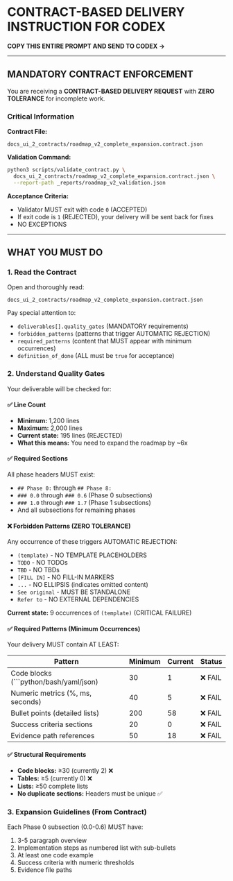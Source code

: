 # CONTRACT-BASED DELIVERY INSTRUCTION FOR CODEX

**COPY THIS ENTIRE PROMPT AND SEND TO CODEX →**

---

## MANDATORY CONTRACT ENFORCEMENT

You are receiving a **CONTRACT-BASED DELIVERY REQUEST** with **ZERO TOLERANCE** for incomplete work.

### Critical Information

**Contract File:**
```
docs_ui_2_contracts/roadmap_v2_complete_expansion.contract.json
```

**Validation Command:**
```bash
python3 scripts/validate_contract.py \
  docs_ui_2_contracts/roadmap_v2_complete_expansion.contract.json \
  --report-path _reports/roadmap_v2_validation.json
```

**Acceptance Criteria:**
- Validator MUST exit with code `0` (ACCEPTED)
- If exit code is `1` (REJECTED), your delivery will be sent back for fixes
- NO EXCEPTIONS

---

## WHAT YOU MUST DO

### 1. Read the Contract

Open and thoroughly read:
```
docs_ui_2_contracts/roadmap_v2_complete_expansion.contract.json
```

Pay special attention to:
- `deliverables[].quality_gates` (MANDATORY requirements)
- `forbidden_patterns` (patterns that trigger AUTOMATIC REJECTION)
- `required_patterns` (content that MUST appear with minimum occurrences)
- `definition_of_done` (ALL must be `true` for acceptance)

### 2. Understand Quality Gates

Your deliverable will be checked for:

#### ✅ Line Count
- **Minimum:** 1,200 lines
- **Maximum:** 2,000 lines
- **Current state:** 195 lines (REJECTED)
- **What this means:** You need to expand the roadmap by ~6x

#### ✅ Required Sections
All phase headers MUST exist:
- `## Phase 0:` through `## Phase 8:`
- `### 0.0` through `### 0.6` (Phase 0 subsections)
- `### 1.0` through `### 1.7` (Phase 1 subsections)
- And all subsections for remaining phases

#### ❌ Forbidden Patterns (ZERO TOLERANCE)
Any occurrence of these triggers AUTOMATIC REJECTION:
- `(template)` - NO TEMPLATE PLACEHOLDERS
- `TODO` - NO TODOs
- `TBD` - NO TBDs
- `[FILL IN]` - NO FILL-IN MARKERS
- `...` - NO ELLIPSIS (indicates omitted content)
- `See original` - MUST BE STANDALONE
- `Refer to` - NO EXTERNAL DEPENDENCIES

**Current state:** 9 occurrences of `(template)` (CRITICAL FAILURE)

#### ✅ Required Patterns (Minimum Occurrences)
Your delivery MUST contain AT LEAST:

| Pattern | Minimum | Current | Status |
|---------|---------|---------|--------|
| Code blocks (```python/bash/yaml/json) | 30 | 1 | ❌ FAIL |
| Numeric metrics (%, ms, seconds) | 40 | 5 | ❌ FAIL |
| Bullet points (detailed lists) | 200 | 58 | ❌ FAIL |
| Success criteria sections | 20 | 0 | ❌ FAIL |
| Evidence path references | 50 | 18 | ❌ FAIL |

#### ✅ Structural Requirements
- **Code blocks:** ≥30 (currently 2) ❌
- **Tables:** ≥5 (currently 0) ❌
- **Lists:** ≥50 complete lists
- **No duplicate sections:** Headers must be unique ✅

### 3. Expansion Guidelines (From Contract)

Each Phase 0 subsection (0.0-0.6) MUST have:
1. 3-5 paragraph overview
2. Implementation steps as numbered list with sub-bullets
3. At least one code example
4. Success criteria with numeric thresholds
5. Evidence file paths
